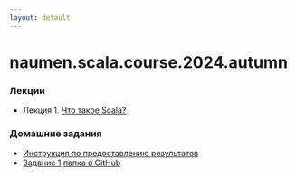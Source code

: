 ```yaml
---
layout: default
---
```

# naumen.scala.course.2024.autumn

### Лекции

* Лекция 1. [Что такое Scala?](lectures/scala_lecture_1.html)

### Домашние задания
* [Инструкция по предоставлению результатов](https://github.com/naumen-student/naumen.scala.course.2024.autumn#%D0%BF%D1%80%D0%B5%D0%B4%D0%BE%D1%81%D1%82%D0%B0%D0%B2%D0%BB%D0%B5%D0%BD%D0%B8%D0%B5-%D1%80%D0%B5%D0%B7%D1%83%D0%BB%D1%8C%D1%82%D0%B0%D1%82%D0%BE%D0%B2)
* [Задание 1](homeworks/homework_1/homework_1.md) [папка в GitHub](https://github.com/naumen-student/naumen.scala.course.2024.autumn/tree/master/homeworks/homework_1)